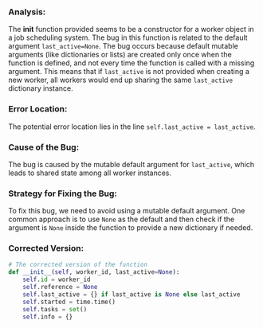 ### Analysis:
The __init__ function provided seems to be a constructor for a worker object in a job scheduling system. The bug in this function is related to the default argument `last_active=None`. The bug occurs because default mutable arguments (like dictionaries or lists) are created only once when the function is defined, and not every time the function is called with a missing argument. This means that if `last_active` is not provided when creating a new worker, all workers would end up sharing the same `last_active` dictionary instance.

### Error Location:
The potential error location lies in the line `self.last_active = last_active`.

### Cause of the Bug:
The bug is caused by the mutable default argument for `last_active`, which leads to shared state among all worker instances.

### Strategy for Fixing the Bug:
To fix this bug, we need to avoid using a mutable default argument. One common approach is to use `None` as the default and then check if the argument is `None` inside the function to provide a new dictionary if needed.

### Corrected Version:
```python
# The corrected version of the function
def __init__(self, worker_id, last_active=None):
    self.id = worker_id
    self.reference = None
    self.last_active = {} if last_active is None else last_active
    self.started = time.time()
    self.tasks = set()
    self.info = {}
```